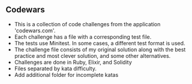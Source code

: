 ## Codewars

- This is a collection of code challenges from the application 'codewars.com'. 
- Each challenge has a file with a corresponding test file. 
- The tests use Minitest. In some cases, a different test format is used.
- The challenge file consists of my original solution along with the best practice and most clever solution, and some other alternatives. 
- Challenges are done in Ruby, Elixir, and Solidity
- Files separated by kata difficulty. 
- Add additional folder for incomplete katas
